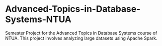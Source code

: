 # Advanced-Topics-in-Database-Systems-NTUA
Semester Project for the Advanced Topics in Database Systems course of NTUA.
This project involves analyzing large datasets using Apache Spark.
